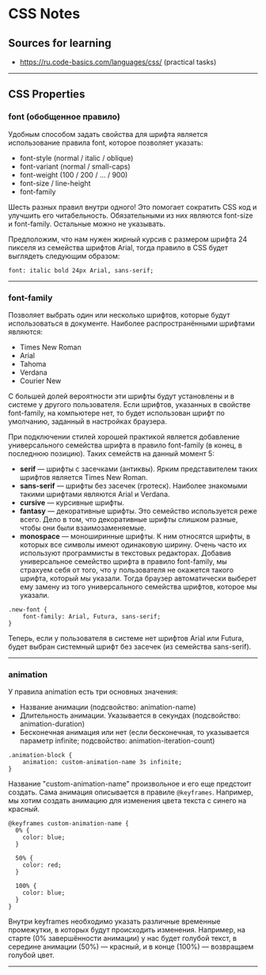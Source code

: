 # CSS Notes

## Sources for learning

* https://ru.code-basics.com/languages/css/ (practical tasks)

---

## CSS Properties

### font (обобщенное правило)

Удобным способом задать свойства для шрифта является использование правила font, которое позволяет указать:

* font-style (normal / italic / oblique)
* font-variant (normal / small-caps)
* font-weight (100 / 200 / ... / 900)
* font-size / line-height
* font-family

Шесть разных правил внутри одного! Это помогает сократить CSS код и улучшить его читабельность. Обязательными из них являются font-size и font-family. Остальные можно не указывать.

Предположим, что нам нужен жирный курсив с размером шрифта 24 пикселя из семейства шрифтов Arial, тогда правило в CSS будет выглядеть следующим образом:

```
font: italic bold 24px Arial, sans-serif;
```

---

### font-family

Позволяет выбрать один или несколько шрифтов, которые будут использоваться в документе.
Наиболее распространёнными шрифтами являются:
* Times New Roman
* Arial
* Tahoma
* Verdana
* Courier New

С большей долей вероятности эти шрифты будут установлены и в системе у другого пользователя. Если шрифтов, указанных в свойстве font-family, на компьютере нет, то будет использован шрифт по умолчанию, заданный в настройках браузера.

При подключении стилей хорошей практикой является добавление универсального семейства шрифта в правило font-family (в конец, в последнюю позицию). Таких семейств на данный момент 5:

* **serif** — шрифты с засечками (антиквы). Ярким представителем таких шрифтов является Times New Roman.
* **sans-serif** — шрифты без засечек (гротеск). Наиболее знакомыми такими шрифтами являются Arial и Verdana.
* **cursive** — курсивные шрифты.
* **fantasy** — декоративные шрифты. Это семейство используется реже всего. Дело в том, что декоративные шрифты слишком разные, чтобы они были взаимозаменяемые.
* **monospace** — моноширинные шрифты. К ним относятся шрифты, в которых все символы имеют одинаковую ширину. Очень часто их используют программисты в текстовых редакторах.
Добавив универсальное семейство шрифта в правило font-family, мы страхуем себя от того, что у пользователя не окажется такого шрифта, который мы указали. Тогда браузер автоматически выберет ему замену из того универсального семейства шрифтов, которое мы указали.
  
```
.new-font {
    font-family: Arial, Futura, sans-serif;
}
```
Теперь, если у пользователя в системе нет шрифтов Arial или Futura, будет выбран системный шрифт без засечек (из семейства sans-serif).

---

### animation

У правила animation есть три основных значения:

* Название анимации (подсвойство: animation-name)
* Длительность анимации. Указывается в секундах (подсвойство: animation-duration)
* Бесконечная анимация или нет (если бесконечная, то указывается параметр infinite; подсвойство: animation-iteration-count)

```
.animation-block {
    animation: custom-animation-name 3s infinite;
}
```

Название "custom-animation-name" произвольное и его еще предстоит создать. Сама анимация описывается в правиле `@keyframes`.
Например, мы хотим создать анимацию для изменения цвета текста с синего на красный.

```
@keyframes custom-animation-name {
  0% {
    color: blue;
  }

  50% {
    color: red;
  }

  100% {
    color: blue;
  }
}
```
Внутри keyframes необходимо указать различные временные промежутки, в которых будут происходить изменения.
Например, на старте (0% завершённости анимации) у нас будет голубой текст, в середине анимации (50%) — красный, и в конце (100%) — возвращаем голубой цвет.

---